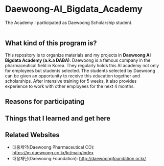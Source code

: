 # Daewoong-AI_Bigdata_Academy
The Academy I participated as Daewoong Scholarship student.  
<br/>

## What kind of this program is?
  This repository is to organize materials and my projects in **Daewoong AI Bigdata Academy (a.k.a DABA)**. Daewoong is a famous company in the pharmaceutical field in Korea. They regularly holds this AI academy not only for employees but students selected. The students selected by Daewoong can be given an opportunity to receive this education together and scholarships. After intensive training for 5 weeks, it also provides experience to work with other employees for the next 4 months.
 
## Reasons for participating

## Things that I learned and get here


## Related Websites
- 대웅제약(Daewoong Pharmaceutical CO): https://m.daewoong.co.kr/kr/main/index
- 대웅재단(Daewoong Foundation): http://daewoongfoundation.or.kr/
 
 
